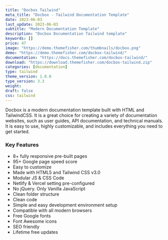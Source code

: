 ```yaml
---
title: "Docbox Tailwind"
meta_title: "Docbox - Tailwind Documentation Template"
date: 2023-06-03
last_update: 2023-06-03
subtitle: "Modern Documentation Template"
description: "Docbox Documentation Tailwind template"
keywords: []
price: 47
image: "https://demo.themefisher.com/thumbnails/docbox.png"
demo: "https://demo.themefisher.com/docbox-tailwind/"
documentation: "https://docs.themefisher.com/docbox-tailwind/"
download: "https://download.themefisher.com/docbox-tailwind.zip"
categories: [documentation]
type: tailwind
theme_version: 1.0.0
type_version: 3.3
weight:
draft: false
css: tailwind
---
```


Docbox is a modern documentation template built with HTML and TailwindCSS. It is a great choice for creating a variety of documentation websites, such as user guides, API documentation, and technical manuals. It is easy to use, highly customizable, and includes everything you need to get started.

### Key Features

- 8+ fully responsive pre-built pages
- 95+ Google page speed score
- Easy to customize
- Made with HTML5 and Tailwind CSS v3.0
- Modular JS & CSS Code
- Netlify & Vercel setting pre-configured
- No jQuery. Only Vanilla JavaScript
- Clean folder structure
- Clean code
- Simple and easy development environment setup
- Compatible with all modern browsers
- Free Google fonts
- Font Awesome icons
- SEO friendly
- Lifetime free updates
